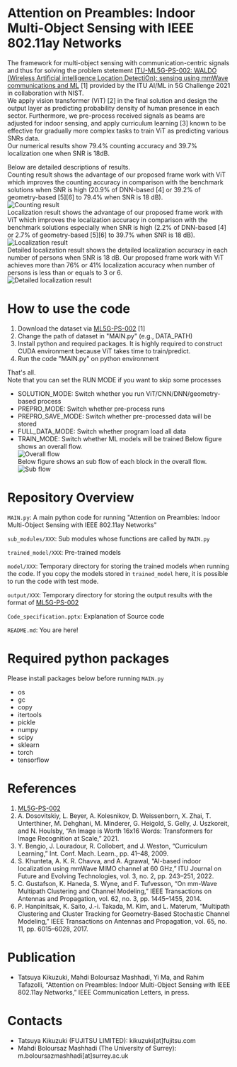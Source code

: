 # Attention on Preambles: Indoor Multi-Object Sensing with IEEE 802.11ay Networks
The framework for multi-object sensing with communication-centric signals and thus for solving the problem stetement [ITU-ML5G-PS-002: WALDO (Wireless Artificial intelligence Location DetectiOn): sensing using mmWave communications and ML](https://challenge.aiforgood.itu.int/match/matchitem/38/) [1] provided by the ITU AI/ML in 5G Challenge 2021 in collaboration with NIST.\
We apply vision transformer (ViT) [2] in the final solution and design the output layer as predicting probability density of human presence in each sector. Furthermore, we pre-process received signals as beams are adjusted for indoor sensing, and apply curriculum learning [3] known to be effective for gradually more complex tasks to train ViT as predicting various SNRs data.\
Our numerical results show 79.4\% counting accuracy and 39.7\% localization one when SNR is 18dB.

Below are detailed descriptions of results.\
Counting result shows the advantage of our proposed frame work with ViT which improves the counting accuracy in comparison with the benchmark solutions when SNR is high (20.9\% of DNN-based [4] or 39.2\% of geometry-based [5][6] to 79.4\% when SNR is 18 dB).\
![Counting result](https://github.com/University-of-Surrey-Mahdi/WiFi-sensing/assets/124618252/24e4fe7f-670d-4d19-a6e0-1a4250e267ab)\
Localization result shows the advantage of our proposed frame work with ViT which improves the localization accuracy in comparison with the benchmark solutions especially when SNR is high (2.2\% of DNN-based [4] or 2.7\% of geometry-based [5][6] to 39.7\% when SNR is 18 dB).\
![Localization result](https://github.com/University-of-Surrey-Mahdi/WiFi-sensing/assets/124618252/d882c33f-090e-48a9-b964-a4a5d3117207)\
Detailed localization result shows the detailed localization accuracy in each number of persons when SNR is 18 dB. Our proposed frame work with ViT achieves more than 76\% or 41\% localization accuracy when number of persons is less than or equals to 3 or 6.\
![Detailed localization result](https://github.com/University-of-Surrey-Mahdi/WiFi-sensing/assets/124618252/ac158664-180b-4a7a-b376-2bc05d8610f1)

# How to use the code

1. Download the dataset via [ML5G-PS-002](https://challenge.aiforgood.itu.int/match/matchitem/38/) [1]
2. Change the path of dataset in "MAIN.py" (e.g., DATA_PATH)
3. Install python and required packages. It is highly required to construct CUDA environment because ViT takes time to train/predict.
4. Run the code "MAIN.py" on python environment

That's all.\
Note that you can set the RUN MODE if you want to skip some processes
- SOLUTION_MODE: Switch whether you run ViT/CNN/DNN/geometry-based process
- PREPRO_MODE: Switch whether pre-process runs
- PREPRO_SAVE_MODE: Switch whether pre-processed data will be stored
- FULL_DATA_MODE: Switch whether program load all data
- TRAIN_MODE: Switch whether ML models will be trained
Below figure shows an overall flow.\
![Overall flow](https://github.com/University-of-Surrey-Mahdi/WiFi-sensing/assets/124618252/ab215d57-4c78-423f-8f85-f58e545659d3)\
Below figure shows an sub flow of each block in the overall flow.\
![Sub flow](https://github.com/University-of-Surrey-Mahdi/WiFi-sensing/assets/124618252/723c9c18-d092-45a3-b1ae-14282e882e4b)


# Repository Overview
`MAIN.py`: A main python code for running "Attention on Preambles: Indoor Multi-Object Sensing with IEEE 802.11ay Networks"

`sub_modules/XXX`: Sub modules whose functions are called by `MAIN.py`

`trained_model/XXX`: Pre-trained models

`model/XXX`: Temporary directory for storing the trained models when running the code. If you copy the models stored in `trained_model` here, it is possible to run the code with test mode.

`output/XXX`: Temporary directory for storing the output results with the format of  [ML5G-PS-002](https://challenge.aiforgood.itu.int/match/matchitem/38/)

`Code_specification.pptx`: Explanation of Source code

`README.md`: You are here!

# Required python packages
Please install packages below before running `MAIN.py`
- os
- gc
- copy
- itertools
- pickle
- numpy
- scipy
- sklearn
- torch
- tensorflow

# References
1) [ML5G-PS-002](https://challenge.aiforgood.itu.int/match/matchitem/38/)
2) A. Dosovitskiy, L. Beyer, A. Kolesnikov, D. Weissenborn, X. Zhai, T. Unterthiner, M. Dehghani, M. Minderer, G. Heigold, S. Gelly, J. Uszkoreit, and N. Houlsby, “An Image is Worth 16x16 Words: Transformers for Image Recognition at Scale,” 2021.
3) Y. Bengio, J. Louradour, R. Collobert, and J. Weston, “Curriculum Learning,” Int. Conf. Mach. Learn., pp. 41–48, 2009.
4) S. Khunteta, A. K. R. Chavva, and A. Agrawal, “AI-based indoor localization using mmWave MIMO channel at 60 GHz,” ITU Journal on Future and Evolving Technologies, vol. 3, no. 2, pp. 243–251, 2022.
5) C. Gustafson, K. Haneda, S. Wyne, and F. Tufvesson, “On mm-Wave Multipath Clustering and Channel Modeling,” IEEE Transactions on Antennas and Propagation, vol. 62, no. 3, pp. 1445–1455, 2014.
6) P. Hanpinitsak, K. Saito, J.-i. Takada, M. Kim, and L. Materum, “Multipath Clustering and Cluster Tracking for Geometry-Based Stochastic Channel Modeling,” IEEE Transactions on Antennas and Propagation, vol. 65, no. 11, pp. 6015–6028, 2017.


# Publication
- Tatsuya Kikuzuki, Mahdi Boloursaz Mashhadi, Yi Ma, and Rahim Tafazolli, “Attention on Preambles: Indoor Multi-Object Sensing with IEEE 802.11ay Networks,” IEEE Communication Letters, in press.

# Contacts
- Tatsuya Kikuzuki (FUJITSU LIMITED): kikuzuki[at]fujitsu.com
- Mahdi Boloursaz Mashhadi (The University of Surrey): m.boloursazmashhadi[at]surrey.ac.uk
